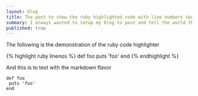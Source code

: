 ```yaml
---
layout: blog
title: The post to show the ruby highlighted code with line numbers too
summary: I always wanted to setup my blog to post and tell the world that I too exists and I am also a building block of the network giant Internet.
published: true
---
```

The following is the demonstration of the ruby code highlighter

{% highlight ruby linenos %}
def foo
  puts 'foo'
end
{% endhighlight %}

And this is to test with the markdown flavor

    def foo
     puts 'foo'
    end
